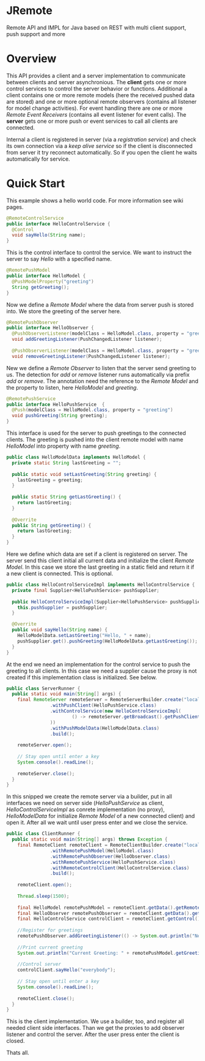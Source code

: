 # JRemote
Remote API and IMPL for Java based on REST with multi client support, push support and more

# Overview
This API provides a client and a server implementation to communicate between clients and server asynchronious. 
The __client__ gets one or more control services to control the server behavior or functions. Additional a client contains one or more 
remote models (here the received pushed data are stored) and one or more optional remote observers (contains all listener for model
change activities). For event handling there are one or more _Remote Event Receivers_ (contains all event listener for event calls). 
The __server__ gets one or more push or event services to call all clients are connected. 

Internal a client is registered in server (via a _registration service_) and check its own connection via a _keep alive service_ so 
if the client is disconnected from server it try reconnect automatically. So if you open the client he waits automatically for service.

# Quick Start
This example shows a hello world code. For more information see wiki pages.

```Java
@RemoteControlService
public interface HelloControlService {
  @Control
  void sayHello(String name);
}
```
This is the control interface to control the service. We want to instruct the server to say _Hello_ with a specified name.

```Java
@RemotePushModel
public interface HelloModel {
  @PushModelProperty("greeting")
  String getGreeting();
}
```
Now we define a _Remote Model_ where the data from server push is stored into. We store the greeting of the server here.

```Java
@RemotePushObserver
public interface HelloObserver {
  @PushObserverListener(modelClass = HelloModel.class, property = "greeting")
  void addGreetingListener(PushChangedListener listener);
  
  @PushObserverListener(modelClass = HelloModel.class, property = "greeting")
  void removeGreetingListener(PushChangedListener listener);
```
New we define a _Remote Observer_ to listen that the server send greeting to us. The detection for _add_ or _remove_ listener runs
automatically via prefix _add_ or _remove_. The annotation need the reference to the _Remote Model_ and the property to listen, here
_HelloModel_ and _greeting_.

```Java
@RemotePushService
public interface HelloPushService  {
  @Push(modelClass = HelloModel.class, property = "greeting")
  void pushGreeting(String greeting);
}
```
This interface is used for the server to push greetings to the connected clients. The greeting is pushed into the client remote model
with name _HelloModel_ into property with name _greeting_.

```Java
public class HelloModelData implements HelloModel {
  private static String lastGreeting = "";
  
  public static void setLastGreeting(String greeting) {
    lastGreeting = greeting;
  }
  
  public static String getLastGreeting() {
    return lastGreeting;
  }
  
  @Overrite 
  public String getGreeting() {
    return lastGreeting;
  }
}
```
Here we define which data are set if a client is registered on server. The server send this client initial all current data and initialize the client _Remote Model_. In this case we store the last greeting in a static field and return it if a new client is connected. This is optional.

```Java
public class HelloControlServiceImpl implements HelloControlService {
  private final Supplier<HelloPushService> pushSupplier;
  
  public HelloControlServiceImpl(Supplier<HelloPushService> pushSupplier) {
    this.pushSupplier = pushSupplier;
  }

  @Overrite
  public void sayHello(String name) {
    HelloModelData.setLastGreeting("Hello, " + name);
    pushSupplier.get().pushGreeting(HelloModelData.getLastGreeting());
  }
}
```
At the end we need an implementation for the control service to push the greeting to all clients. In this case we need a supplier cause the proxy is not created if this implementation class is initialized. See below.

```Java
public class ServerRunner {
  public static void main(String[] args) {
    final RemoteServer remoteServer = RemoteServerBuilder.create("localhost", 9998)
                .withPushClient(HelloPushService.class)
                .withControlService(new HelloControlServiceImpl(
                        () -> remoteServer.getBroadcast().getPushClient(HelloPushService.class)
                ))
                .withPushModelData(HelloModelData.class)
                .build();
    
    remoteServer.open();
    
    // Stay open until enter a key
    System.console().readLine();
    
    remoteServer.close();
  }
}
```
In this snipped we create the remote server via a builder, put in all interfaces we need on server side (_HelloPushService_ as client, _HelloControlServiceImpl_ as conrete implementation (no proxy), _HelloModelData_ for initialize _Remote Model_ of a new connected client) and open it. After all we wait until user press enter and we close the service.

```Java
public class ClientRunner {
  public static void main(String[] args) throws Exception {
    final RemoteClient remoteClient = RemoteClientBuilder.create("localhost", 9998, 9999)
                .withRemotePushModel(HelloModel.class)
                .withRemotePushObserver(HelloObserver.class)
                .withRemotePushService(HelloPushService.class)
                .withRemoteControlClient(HelloControlService.class)
                .build();
                
    remoteClient.open();
    
    Thread.sleep(1500);
    
    final HelloModel remotePushModel = remoteClient.getData().getRemotePushModel(HelloModel.class);
    final HelloObserver remotePushObserver = remoteClient.getData().getRemotePushObserver(HelloObserver.class);
    final HelloControlService controlClient = remoteClient.getControl().getControlClient(HelloControlService.class);
    
    //Register for greetings
    remotePushObserver.addGreetingListener(() -> System.out.println("New Greeting: " + remotePushModel.getGreeting()));
    
    //Print current greeting
    System.out.println("Current Greeting: " + remotePushModel.getGreeting());
    
    //Control server
    controlClient.sayHello("everybody");
    
    // Stay open until enter a key
    System.console().readLine();
    
    remoteClient.close();
  }
}
```
This is the client implementation. We use a builder, too, and register all needed client side interfaces. Than we get the proxies to add observer listener and control the server. After the user press enter the client is closed.

Thats all.
